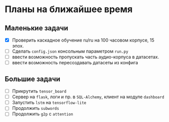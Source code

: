 # Планы на ближайшее время

## Маленькие задачи
- [x] Проверить каскадное обучение  ru/ru на 100 часовом корпусе, 15 эпох.  
- [ ] Сделать `config.json` консольным параметром `run.py`  
- [ ] ввести возможность пропускать часть аудио-корпуса в датасетах.  
- [ ] ввести возможность пересоздавать датасеты из конфига  

## Большие задачи
- [ ] Прикрутить `tensor_board`  
- [ ] Сервер на `flask`, логи и пр. в `SQL-Alchemy`, клиент на модуле `dashboard`  
- [ ] Запустить `lstm` на `tensorflow-lite`  
- [ ] Продолжить `subwords`  
- [ ] Продолжить `g2p` с `attention`  

